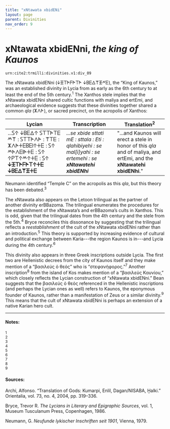 ```yaml
---
title: "xNtawata xbidENi"
layout: page
parent: Divinities
nav_order: 9
---
```



# xNtawata xbidENni, *the king of Kaunos*

`urn:cite2:trmilli:divinities.v1:div_09`

The xNtawata xbidENni (𐊜𐊑𐊗𐊀𐊇𐊀𐊗𐊀 𐊜𐊂𐊆𐊅𐊚𐊑𐊏𐊆), the “King of Kaunos,” was an established divinity in Lycia from as early as the 6th century to at least the end of the 5th century.<sup>1</sup> The Xanthos stele implies that the xNtawata xbidENni shared cultic functions with maliya and ertEmi, and archaeological evidence suggests that these divinities together shared a common *qla* (𐊌𐊍𐊀), or sacred precinct, on the acropolis of Xanthos: 

|Lycian | Transcription | Translation<sup>2</sup>|
|----------|----------|----------|
|...𐊖𐊁 𐊜𐊂𐊆𐊅𐊁 𐊖𐊗𐊗𐊀𐊗𐊆 𐊎𐊚 : 𐊖𐊗𐊗𐊀𐊍𐊀 : 𐊚𐊗𐊆 : 𐊌𐊍𐊀𐊛𐊆𐊂𐊆𐊊𐊁𐊛𐊆 : 𐊖𐊁 𐊎𐊀𐊍𐊆𐊊𐊀𐊛𐊆 : 𐊖𐊁 𐊁𐊕𐊗𐊁𐊎𐊁𐊛𐊆 : 𐊖𐊁 __𐊜𐊑𐊗𐊀𐊇𐊀𐊗𐊁𐊛𐊆 𐊜𐊂𐊆𐊅𐊚𐊑𐊛𐊆__|*...se xbide sttati mE : sttala : Eti : qlahibiyehi : se mal[i]yahi : se ertemehi : se __xNtawatehi xbidENhi__* |"...and Kaunos will erect a stele in honor of this *qla* and of maliya, and ertEmi, and the __xNtawatehi xbidENhi__."|

Neumann identified “Temple C” on the acropolis as this *qla*, but this theory has been debated.<sup>3</sup>

The xNtawata also appears on the Letoon trilingual as the partner of another divinity erBBazoma. The trilingual enumerates the procedures for the establishment of the xNtawata’s and erBBazoma’s cults in Xanthos. This is odd, given that the trilingual dates from the 4th century and the stele from the 5th.<sup>4</sup> Bryce reconciles this dissonance by suggesting that the trilingual reflects a *reestablishment* of the cult of the xNtawata xbidENni rather than an introduction.<sup>5</sup> This theory is supported by increasing evidence of cultural and political exchange between Karia---the region Kaunos is in---and Lycia during the 4th century.<sup>6</sup> 

This divinity also appears in three Greek inscriptions outside Lycia. The first two are Hellenistic decrees from the city of Kaunos itself and they make mention of a “βασιλεύς ὁ θεός” who is “στεφανήφορος.”<sup>7</sup> Another inscription<sup>8</sup> from the island of Kos makes mention of a “βασιλεύς Καυνίου,” which closely reflects the Lycian construction of “xNtawata xbidENni.” Bean suggests that the βασιλεύς ὁ θεός referenced in the Hellenistic inscriptions (and perhaps the Lycian ones as well) refers to Kaunos, the eponymous founder of Kaunos, rather than a manifestation of Zeus or a similar divinity.<sup>9</sup> This means that the cult of xNtawata xbidENni is perhaps an extension of a native Karian hero cult. 

--------------------

#### Notes:

<sup>1</sup> <br/>
<sup>2</sup> <br/>
<sup>3</sup> <br/>
<sup>4</sup> <br/>
<sup>5</sup> <br/>
<sup>6</sup> <br/>
<sup>7</sup> <br/>
<sup>8</sup> <br/>
<sup>9</sup> <br/>

#### Sources: 
Archi, Alfonso. “Translation of Gods: Kumarpi, Enlil, Dagan/NISABA, Ḫalki.” Orientalia, vol. 73, no. 4, 2004, pp. 319–336.

Bryce, Trevor R. *The Lycians in Literary and Epigraphic Sources*, vol. 1, Museum Tusculanum Press, Copenhagen, 1986.

Neumann, G. *Neufunde lykischer Inschriften seit 1901*, Vienna, 1979. 
